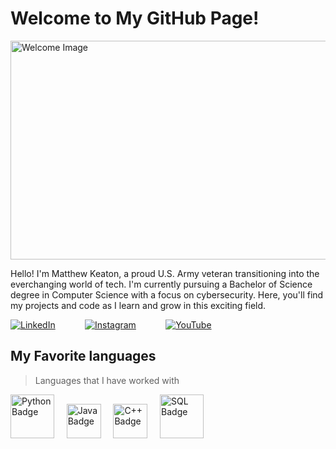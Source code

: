 # Welcome to My GitHub Page!

<img src="https://img.freepik.com/premium-vector/gradient-welcome-lettering_638809-182.jpg?w=1380" alt="Welcome Image" width="1000" height="350">

Hello! I'm Matthew Keaton, a proud U.S. Army veteran transitioning into the everchanging world of tech. I'm currently pursuing a Bachelor of Science degree in Computer Science with a focus on cybersecurity. Here, you'll find my projects and code as I learn and grow in this exciting field. 

[![LinkedIn](https://img.shields.io/badge/LinkedIn-0077B5?style=for-the-badge&logo=linkedin&logoColor=white)](https://www.linkedin.com/in/matthew-keaton-132810)&nbsp;&nbsp;&nbsp;&nbsp;&nbsp;&nbsp;&nbsp;&nbsp;&nbsp;&nbsp;&nbsp;&nbsp;[![Instagram](https://img.shields.io/badge/Instagram-E4405F?style=for-the-badge&logo=instagram&logoColor=white)](https://www.instagram.com/keaton_matt/)&nbsp;&nbsp;&nbsp;&nbsp;&nbsp;&nbsp;&nbsp;&nbsp;&nbsp;&nbsp;&nbsp;&nbsp;[![YouTube](https://img.shields.io/badge/YouTube-FF0000?style=for-the-badge&logo=youtube&logoColor=white)](https://www.youtube.com/@keatoncmts43)

## My Favorite languages

> Languages that I have worked with

<p>
<a href="#"><img src="https://img.shields.io/badge/Python-3776AB?logo=python&logoColor=fff" alt="Python Badge" width="70"></a>&nbsp;&nbsp;&nbsp;&nbsp;
<a href="#"><img src="https://img.shields.io/badge/Java-%23ED8B00.svg?logo=openjdk&logoColor=white" alt="Java Badge" width="55"></a>&nbsp;&nbsp;&nbsp;&nbsp;
<a href="#"><img src="https://img.shields.io/badge/C++-%2300599C.svg?logo=c%2B%2B&logoColor=white" alt="C++ Badge" width="55"></a>&nbsp;&nbsp;&nbsp;&nbsp;
<a href="#"><img src="https://img.shields.io/badge/MySQL-005C84?style=for-the-badge&logo=mysql&logoColor=white" alt="SQL Badge" width="70"></a>
</p>


<!---
mkeaton08/mkeaton08 is a ✨ special ✨ repository because its `README.md` (this file) appears on your GitHub profile.
You can click the Preview link to take a look at your changes.
--->

